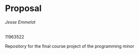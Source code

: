 # Proposal
###### Jesse Emmelot <br>
11963522

Repository for the final course project of the programming minor

